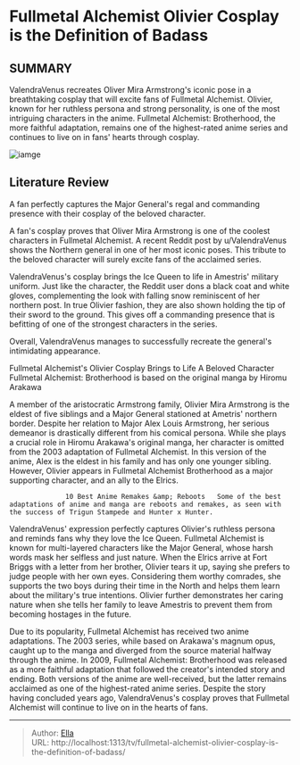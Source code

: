 # Fullmetal Alchemist Olivier Cosplay is the Definition of Badass


## SUMMARY 



  ValendraVenus recreates Oliver Mira Armstrong&#39;s iconic pose in a breathtaking cosplay that will excite fans of Fullmetal Alchemist.   Olivier, known for her ruthless persona and strong personality, is one of the most intriguing characters in the anime.   Fullmetal Alchemist: Brotherhood, the more faithful adaptation, remains one of the highest-rated anime series and continues to live on in fans&#39; hearts through cosplay.  

![iamge](https://static1.srcdn.com/wordpress/wp-content/uploads/2024/01/olivier-featured-image.jpg)

## Literature Review
A fan perfectly captures the Major General&#39;s regal and commanding presence with their cosplay of the beloved character.




A fan&#39;s cosplay proves that Oliver Mira Armstrong is one of the coolest characters in Fullmetal Alchemist. A recent Reddit post by u/ValendraVenus shows the Northern general in one of her most iconic poses. This tribute to the beloved character will surely excite fans of the acclaimed series.




ValendraVenus&#39;s cosplay brings the Ice Queen to life in Amestris&#39; military uniform. Just like the character, the Reddit user dons a black coat and white gloves, complementing the look with falling snow reminiscent of her northern post. In true Olivier fashion, they are also shown holding the tip of their sword to the ground. This gives off a commanding presence that is befitting of one of the strongest characters in the series.


 

Overall, ValendraVenus manages to successfully recreate the general&#39;s intimidating appearance.


 Fullmetal Alchemist&#39;s Olivier Cosplay Brings to Life A Beloved Character 
Fullmetal Alchemist: Brotherhood is based on the original manga by Hiromu Arakawa
          




A member of the aristocratic Armstrong family, Olivier Mira Armstrong is the eldest of five siblings and a Major General stationed at Ametris&#39; northern border. Despite her relation to Major Alex Louis Armstrong, her serious demeanor is drastically different from his comical persona. While she plays a crucial role in Hiromu Arakawa&#39;s original manga, her character is omitted from the 2003 adaptation of Fullmetal Alchemist. In this version of the anime, Alex is the eldest in his family and has only one younger sibling. However, Olivier appears in Fullmetal Alchemist Brotherhood as a major supporting character, and an ally to the Elrics.

                  10 Best Anime Remakes &amp; Reboots   Some of the best adaptations of anime and manga are reboots and remakes, as seen with the success of Trigun Stampede and Hunter x Hunter.    

ValendraVenus&#39; expression perfectly captures Olivier&#39;s ruthless persona and reminds fans why they love the Ice Queen. Fullmetal Alchemist is known for multi-layered characters like the Major General, whose harsh words mask her selfless and just nature. When the Elrics arrive at Fort Briggs with a letter from her brother, Olivier tears it up, saying she prefers to judge people with her own eyes. Considering them worthy comrades, she supports the two boys during their time in the North and helps them learn about the military&#39;s true intentions. Olivier further demonstrates her caring nature when she tells her family to leave Amestris to prevent them from becoming hostages in the future.




Due to its popularity, Fullmetal Alchemist has received two anime adaptations. The 2003 series, while based on Arakawa&#39;s magnum opus, caught up to the manga and diverged from the source material halfway through the anime. In 2009, Fullmetal Alchemist: Brotherhood was released as a more faithful adaptation that followed the creator&#39;s intended story and ending. Both versions of the anime are well-received, but the latter remains acclaimed as one of the highest-rated anime series. Despite the story having concluded years ago, ValendraVenus&#39;s cosplay proves that Fullmetal Alchemist will continue to live on in the hearts of fans.



---

> Author: [Ella](https://instagram.hk.cn/)  
> URL: http://localhost:1313/tv/fullmetal-alchemist-olivier-cosplay-is-the-definition-of-badass/  

